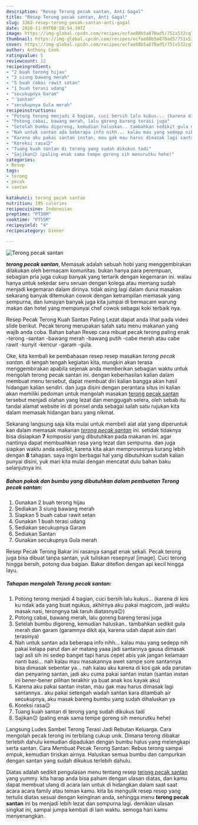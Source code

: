 ```yaml
---
description: "Resep Terong pecak santan, Anti Gagal"
title: "Resep Terong pecak santan, Anti Gagal"
slug: 3362-resep-terong-pecak-santan-anti-gagal
date: 2020-11-09T08:58:54.397Z
image: https://img-global.cpcdn.com/recipes/ecfae88b5a870ad5/751x532cq70/terong-pecak-santan-foto-resep-utama.jpg
thumbnail: https://img-global.cpcdn.com/recipes/ecfae88b5a870ad5/751x532cq70/terong-pecak-santan-foto-resep-utama.jpg
cover: https://img-global.cpcdn.com/recipes/ecfae88b5a870ad5/751x532cq70/terong-pecak-santan-foto-resep-utama.jpg
author: Anthony Cook
ratingvalue: 5
reviewcount: 12
recipeingredient:
- "2 buah terong hijau"
- "3 siung bawang merah"
- "5 buah cabai rawit setan"
- "1 buah terasi udang"
- "secukupnya Garam"
- " Santan"
- "secukupnya Gula merah"
recipeinstructions:
- "Potong terong menjadi 4 bagian, cuci bersih lalu kukus... (karena di kos ku ndak ada yang buat ngukus, akhirnya aku pakai magicom, jadi waktu masak nasi, terongnya tak taruh diatasnya😉)"
- "Potong cabai, bawang merah, lalu goreng bareng terasi juga"
- "Setelah bumbu digoreng, kemudian haluskan.. tambahkan sedikit gula merah dan garam (garamnya dikit aja, karena udah dapat asin dari terasinya)"
- "Nah untuk santan ada beberapa info nihh... kalau mau yang sedepp nih pakai kelapa parut dan air matang yaaa jadi santannya gausa dimasak lagi asli sih ini sedep banget tapi harus cepet abis yak jangan kelamaan nanti basi... nah kalau mau masakannya awet sampe sore santannya bisa dimasak sebentar ya... nah kalau aku karena di kos gak ada parutan dan penyaring santan, jadi aku cuma pakai santan instan (santan instan ini bener-bener pilihan terakhir ya buat anak kos kayak aku)"
- "Karena aku pakai santan instan, mau gak mau harus dimasak lagi santannya.. aku pakai setengah wadah santan kara ditambah air secukupnya, aku masak bareng bumbu yang sudah dihaluskan ya"
- "Koreksi rasa😉"
- "Tuang kuah santan di terong yang sudah dikukus tadi"
- "Sajikan😉 (paling enak sama tempe goreng sih menurutku hehe)"
categories:
- Resep
tags:
- terong
- pecak
- santan

katakunci: terong pecak santan 
nutrition: 195 calories
recipecuisine: Indonesian
preptime: "PT30M"
cooktime: "PT55M"
recipeyield: "4"
recipecategory: Dinner

---
```



![Terong pecak santan](https://img-global.cpcdn.com/recipes/ecfae88b5a870ad5/751x532cq70/terong-pecak-santan-foto-resep-utama.jpg)

<b><i>terong pecak santan</i></b>, Memasak adalah sebuah hobi yang menggembirakan dilakukan oleh bermacam komunitas. bukan hanya para perempuan, sebagian pria juga cukup banyak yang tertarik dengan kegemaran ini. walau hanya untuk sekedar seru seruan dengan kolega atau memang sudah menjadi kegemaran dalam dirinya. tidak asing lagi dalam dunia masakan sekarang banyak ditemukan cowok dengan ketrampilan memasak yang sempurna, dan lumayan banyak juga kita jumpai di bermacam warung makan dan hotel yang mempunyai chef cowok sebagai koki terbaik nya.

Resep Pecak Terong Kuah Santan Paling Lezat dapat anda lihat pada video slide berikut. Pecak terong merupakan salah satu menu makanan yang wajib anda coba. Bahan bahan Resep cara mbuat pecak terong paling enak -terong -santan -bawang merah -bawang putih -cabe merah atau cabe rawit -kunyit -kencur -garam -gula.

Oke, kita kembali ke pembahasan resep resep masakan <i>terong pecak santan</i>. di tengah tengah kegiatan kita, mungkin akan terasa menggembirakan apabila sejenak anda memberikan sebagian waktu untuk mengolah terong pecak santan ini. dengan keberhasilan kalian dalam membuat menu tersebut, dapat membuat diri kalian bangga akan hasil hidangan kalian sendiri. dan juga disini dengan perantara situs ini kalian akan memiliki pedoman untuk mengolah masakan <u>terong pecak santan</u> tersebut menjadi olahan yang lezat dan menggugah selera, oleh sebab itu tandai alamat website ini di ponsel anda sebagai salah satu rujukan kita dalam memasak hidangan baru yang nikmat.


Sekarang langsung saja kita mulai untuk membeli alat alat yang diperuntuk kan dalam memasak makanan <u><i>terong pecak santan</i></u> ini. setidak tidaknya bisa disiapkan <b>7</b> komposisi yang dibutuhkan pada makanan ini. agar nantinya dapat membuahkan rasa yang lezat dan sempurna. dan juga siapkan waktu anda sedikit, karena kita akan memprosesnya kurang lebih dengan <b>8</b> tahapan. saya ingin berbagai hal yang dibutuhkan sudah kalian punyai disini, yuk mari kita mulai dengan mencatat dulu bahan baku selanjutnya ini.

<!--inarticleads1-->

##### Bahan pokok dan bumbu yang dibutuhkan dalam pembuatan Terong pecak santan:

1. Gunakan 2 buah terong hijau
1. Sediakan 3 siung bawang merah
1. Siapkan 5 buah cabai rawit setan
1. Gunakan 1 buah terasi udang
1. Sediakan secukupnya Garam
1. Sediakan  Santan
1. Gunakan secukupnya Gula merah


Resep Pecak Terong Bakar ini rasanya sangat enak sekali. Pecak terong juga bisa dibuat tanpa santan, yuk tuliskan resepnya! [image]. Cuci terong hingga bersih, potong dua bagian. Bakar diteflon dengan api kecil hingga layu. 

<!--inarticleads2-->

##### Tahapan mengolah Terong pecak santan:

1. Potong terong menjadi 4 bagian, cuci bersih lalu kukus... (karena di kos ku ndak ada yang buat ngukus, akhirnya aku pakai magicom, jadi waktu masak nasi, terongnya tak taruh diatasnya😉)
1. Potong cabai, bawang merah, lalu goreng bareng terasi juga
1. Setelah bumbu digoreng, kemudian haluskan.. tambahkan sedikit gula merah dan garam (garamnya dikit aja, karena udah dapat asin dari terasinya)
1. Nah untuk santan ada beberapa info nihh... kalau mau yang sedepp nih pakai kelapa parut dan air matang yaaa jadi santannya gausa dimasak lagi asli sih ini sedep banget tapi harus cepet abis yak jangan kelamaan nanti basi... nah kalau mau masakannya awet sampe sore santannya bisa dimasak sebentar ya... nah kalau aku karena di kos gak ada parutan dan penyaring santan, jadi aku cuma pakai santan instan (santan instan ini bener-bener pilihan terakhir ya buat anak kos kayak aku)
1. Karena aku pakai santan instan, mau gak mau harus dimasak lagi santannya.. aku pakai setengah wadah santan kara ditambah air secukupnya, aku masak bareng bumbu yang sudah dihaluskan ya
1. Koreksi rasa😉
1. Tuang kuah santan di terong yang sudah dikukus tadi
1. Sajikan😉 (paling enak sama tempe goreng sih menurutku hehe)


Langsung Ludes Sambel Terong Terasi Jadi Rebutan Keluarga. Cara mengolah pecak terong ini terbilang cukup unik. Dimana terong dibakar terlebih dahulu kemudian dipadukan dengan bumbu halus yang melengkapi serta santan. Cara Membuat Pecak Terong Santan: Rebus terong sampai empuk, kemudian tiriskan airnya. Haluskan semua bumbu dan campurkan dengan santan yang sudah dikukus terlebih dahulu. 

Diatas adalah sedikit pengulasan menu tentang resep <u>terong pecak santan</u> yang yummy. kita harap anda bisa paham dengan ulasan diatas, dan kamu dapat membuat ulang di acara lain untuk di hidangkan dalam saat saat acara acara family atau teman kamu. kita bs mengulik resep resep yang tertulis diatas sesuai dengan keinginan anda, sehingga menu <b>terong pecak santan</b> ini bs menjadi lebih lezat dan sempurna lagi. demikian ulasan singkat ini, sampai jumpa kembali di lain waktu. semoga hari kamu menyenangkan.
